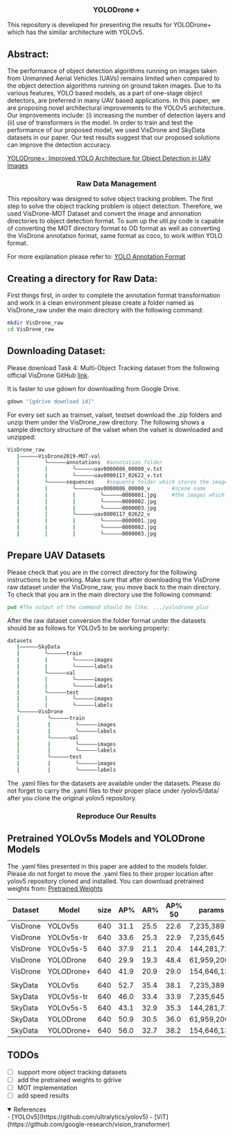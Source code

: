 ### <div align="center">YOLODrone + </div>

This repository is developed for presenting the results for YOLODrone+ which has the similar architecture with YOLOv5.

## Abstract:
The performance of object detection algorithms running on images taken from Unmanned Aerial Vehicles (UAVs) remains limited when compared to the object detection algorithms running on ground taken images. Due to its various features, YOLO based models, as a part of one-stage object detectors,  are preferred in many UAV based applications. In this paper, we are proposing novel architectural improvements to the YOLOv5 architecture. Our improvements include: (i) increasing the number of detection layers and (ii) use of transformers in the model. In order to train and test the performance of our proposed model, we used VisDrone and SkyData datasets in our paper. Our test results suggest that our proposed solutions can improve the detection accuracy.

[YOLODrone+: Improved YOLO Architecture for Object Detection in UAV Images]()

### <div align="center">Raw Data Management</div>
This repository was designed to solve object tracking problem. The first step to solve the object tracking problem is object detection. Therefore, we used VisDrone-MOT Dataset and convert the image and annonation directories to object detection format. To sum up the util.py code is capable of converting the MOT directory format to OD format as well as converting the VisDrone annotation format, same format as coco, to work within YOLO format.

For more explanation please refer to: 
[YOLO Annotation Format](https://github.com/ultralytics/yolov5/wiki/Train-Custom-Data#11-create-datasetyaml)
## Creating a directory for Raw Data:
First things first, in order to complete the annotation format transformation and work in a clean environment please create a folder named as VisDrone_raw under the main directory with the following command:
```bash
mkdir VisDrone_raw
cd VisDrone_raw
```
## Downloading Dataset:
Please download Task 4: Multi-Object Tracking dataset from the following official VisDrone GitHub [link](https://github.com/VisDrone/VisDrone-Dataset#task-4-multi-object-tracking).

It is faster to use gdown for downloading from Google Drive. 
```bash
gdown "[gdrive download id]"
```
For every set such as trainset, valset, testset download the .zip folders and unzip them under the VisDrone_raw directory. The following shows a sample directory structure of the valset when the valset is downloaded and unzipped:

```bash
VisDrone_raw
   |——————VisDrone2019-MOT-val
   |        └——————annotations  #annotation folder
   |        |        └——————uav0000086_00000_v.txt
   |        |        └——————uav0000117_02622_v.txt
   |        └——————sequences    #sequence folder which stores the images according to scene footage
   |        |        └——————uav0000086_00000_v       #scene name
   |        |        |        └——————0000001.jpg     #the images which are obtained from scene videos
   |        |        |        └——————0000002.jpg
   |        |        |        └——————0000003.jpg
   |        |        └——————uav0000117_02622_v
   |        |        |        └——————0000001.jpg
   |        |        |        └——————0000002.jpg
   |        |        |        └——————0000003.jpg
```
## Prepare UAV Datasets
<!---The code for converting [VisDrone Dataset](http://aiskyeye.com/) and [SkyDatav1](https://www.skydatachallenge.com/) is available in this repository. As also mentioned in the official repository of the [YOLOv5](https://github.com/ultralytics/yolov5) the YOLO labelling for is different than COCO. utils.py will convert the coco format of the visDrone and skydata to YOLO format. Also, the code for converting the VisDrone-MOT dataset to VisDrone-DT format is available in this repository. -->

Please check that you are in the correct directory for the following instructions to be working. Make sure that after downloading the VisDrone raw dataset under the VisDrone_raw, you move back to the main directory. To check that you are in the main directory use the following command:

```bash
pwd #The output of the command should be like: .../yolodrone_plus
```































After the raw dataset conversion the folder format under the datasets should be as follows for YOLOv5 to be working properly:
```bash
datasets
   |——————SkyData
   |        └——————train
   |        |        └——————images
   |        |        └——————labels
   |        └——————val
   |        |        └——————images
   |        |        └——————labels
   |        └——————test
   |        |        └——————images
   |        |        └——————labels
   └——————VisDrone
   |         └——————train
   |         |        └——————images
   |         |        └——————labels
   |         └——————val
   |         |        └——————images
   |         |        └——————labels
   |         └——————test
   |         |        └——————images
   |         |        └——————labels
```
The .yaml files for the datasets are available under the datasets. Please do not forget to carry the .yaml files to their proper place under /yolov5/data/ after you clone the original yolov5 repository. 
### <div align="center">Reproduce Our Results</div>

## Pretrained YOLOv5s Models and YOLODrone Models
The .yaml files presented in this paper are added to the models folder. Please do not forget to move the .yaml files to their proper location after yolov5 repository cloned and installed. You can download pretrained weights from: [Pretrained Weights](https://drive.google.com/drive/folders/1XdEF5qvMkpjcPiV_NVPfnHUiye4APxNe?usp=sharing) 

|Dataset  |Model        |size |AP%    |AR%    |AP% 50 |params
|---      |---          |---  |---    |---    |---    |---
|VisDrone |YOLOv5s      |640  |31.1   |25.5   |22.6   |7,235,389
|VisDrone |YOLOv5s-tr   |640  |33.6   |25.3   |22.9   |7,235,645     
|VisDrone |YOLOv5s-5    |640  |37.9   |21.1   |20.4   |144,281,723    
|VisDrone |YOLODrone    |640  |29.9   |19.3   |48.4   |61,959,200  
|VisDrone |YOLODrone+   |640  |41.9   |20.9   |29.0   |154,646,139
|         |             |     |       |       |       |
|SkyData  |YOLOv5s      |640  |52.7   |35.4   |38.1   |7,235,389   
|SkyData  |YOLOv5s-tr   |640  |46.0   |33.4   |33.9   |7,235,645         
|SkyData  |YOLOv5s-5    |640  |43.1   |32.9   |35.3   |144,281,723       
|SkyData  |YOLODrone    |640  |50.9   |30.5   |36.0   |61,959,200      
|SkyData  |YOLODrone+   |640  |56.0   |32.7   |38.2   |154,646,139
   
## TODOs
- [ ] support more object tracking datasets
- [ ] add the pretrained weights to gdrive
- [ ] MOT implementation
- [ ] add speed results

<details open>
<summary>References</summary>
- [YOLOv5](https://github.com/ultralytics/yolov5)
- [ViT](https://github.com/google-research/vision_transformer)
</details>
